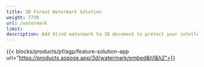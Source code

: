 ```yaml
---
title: 3D Format Watermark Solution 
weight: 7730
url: /watermark
limit: 
description: Add blind watermark to 3D document to protect your intellectual property.
---
```


{{< blocks/products/pf/agp/feature-solution-app url="https://products.aspose.app/3d/watermark/embed&h1&h2">}} 
